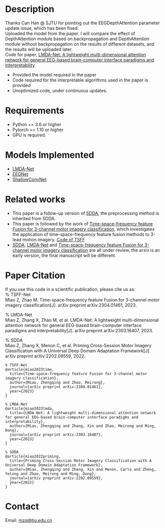 
# Description
Thanks Can Han @ SJTU for pointing out the EEGDepthAttention parameter update issue, which has been fixed.  
Uploaded the model from the paper.
I will compare the effect of DepthAttention module based on backpropagation and DepthAttention module without backpropagation on the results of different datasets, and the results will be uploaded later.  
Code for paper, [LMDA-Net: A lightweight multi-dimensional attention network for general EEG-based brain-computer interface paradigms and interpretability](https://arxiv.org/pdf/2303.16407.pdf)
- Provided the model required in the paper
- Code required for the interpretable algorithms used in the paper is provided
- Unoptimized code, under continuous updates.

# Requirements
- Python == 3.6 or higher
- Pytorch == 1.10 or higher
- GPU is required. 

# Models Implemented
- [LMDA-Net](https://arxiv.org/pdf/2303.16407.pdf)
- [EEGNet](https://github.com/vlawhern/arl-eegmodels)
- [ShallowConvNet](https://github.com/TNTLFreiburg/braindecode)

# Related works
- This paper is a follow-up version of [SDDA](https://arxiv.org/pdf/2202.09559.pdf), the preprocessing method is inherited from SDDA.
- This paper is followed by the work of  [Time-space-frequency feature Fusion for 3-channel motor imagery classification](https://arxiv.org/pdf/2304.01461.pdf), which investigates the application of time-space-frequency feature fusion methods to 3-lead motion imagery. [Code of TSFF](https://github.com/MiaoZhengQing/TSFF)
- [SDDA](https://arxiv.org/pdf/2202.09559.pdf), [LMDA-Net](https://arxiv.org/pdf/2303.16407.pdf) and [Time-space-frequency feature Fusion for 3-channel motor imagery classification](https://arxiv.org/pdf/2304.01461.pdf) are all under review,  the arxiv  is an early version, the final manuscript will be different. 

# Paper Citation
If you use this code in a scientific publication, please cite us as:  
% TSFF-Net  
Miao Z, Zhao M. Time-space-frequency feature Fusion for 3-channel motor imagery classification[J]. arXiv preprint arXiv:2304.01461, 2023.

% LMDA-Net  
Miao Z, Zhang X, Zhao M, et al. LMDA-Net: A lightweight multi-dimensional attention network for general EEG-based brain-computer interface paradigms and interpretability[J]. arXiv preprint arXiv:2303.16407, 2023.

% SDDA  
Miao Z, Zhang X, Menon C, et al. Priming Cross-Session Motor Imagery Classification with A Universal Deep Domain Adaptation Framework[J]. arXiv preprint arXiv:2202.09559, 2022.

```
% TSFF-Net
@article{miao2023time,
  title={Time-space-frequency feature Fusion for 3-channel motor imagery classification},
  author={Miao, Zhengqing and Zhao, Meirong},
  journal={arXiv preprint arXiv:2304.01461},
  year={2023}
}

% LMDA-Net
@article{miao2023lmda,
  title={LMDA-Net: A lightweight multi-dimensional attention network for general EEG-based brain-computer interface paradigms and interpretability},
  author={Miao, Zhengqing and Zhang, Xin and Zhao, Meirong and Ming, Dong},
  journal={arXiv preprint arXiv:2303.16407},
  year={2023}
}

% SDDA
@article{miao2022priming,
  title={Priming Cross-Session Motor Imagery Classification with A Universal Deep Domain Adaptation Framework},
  author={Miao, Zhengqing and Zhang, Xin and Menon, Carlo and Zheng, Yelong and Zhao, Meirong and Ming, Dong},
  journal={arXiv preprint arXiv:2202.09559},
  year={2022}
}
```

# Contact
Email: mzq@tju.edu.cn

